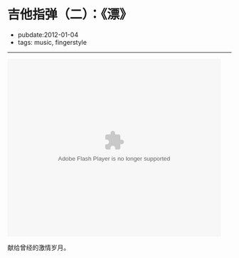 # 吉他指弹（二）：《漂》

- pubdate:2012-01-04
- tags: music, fingerstyle


-----------

<embed src="http://player.youku.com/player.php/sid/XMzM2MDUyOTYw/v.swf" allowFullScreen="true" quality="high" width="480" height="400" align="middle" allowScriptAccess="always" type="application/x-shockwave-flash"></embed>

献给曾经的激情岁月。